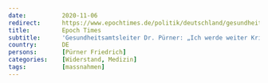 ```yaml
---
date:          2020-11-06
redirect:      https://www.epochtimes.de/politik/deutschland/gesundheitsamtsleiter-dr-puerner-ich-werde-weiter-kritik-ueben-inzidenzgrenzen-werden-willkuerlich-festgelegt-a3373057.html
title:         Epoch Times
subtitle:      'Gesundheitsamtsleiter Dr. Pürner: „Ich werde weiter Kritik üben“ – „Inzidenzgrenzen werden willkürlich festgelegt“'
country:       DE
persons:       [Pürner Friedrich]
categories:    [Widerstand, Medizin]
tags:          [massnahmen]
---
```

